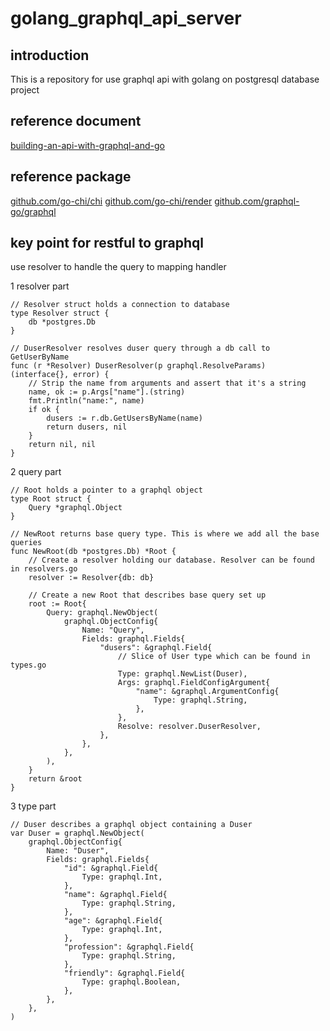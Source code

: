 # golang_graphql_api_server
## introduction

  This is a repository for use graphql api with golang on postgresql database project

## reference document
  [building-an-api-with-graphql-and-go](https://medium.com/@bradford_hamilton/building-an-api-with-graphql-and-go-9350df5c9356)
## reference package
  [github.com/go-chi/chi](github.com/go-chi/chi)
  [github.com/go-chi/render](github.com/go-chi/render)
  [github.com/graphql-go/graphql](github.com/graphql-go/graphql)
## key point for restful to graphql
  use resolver to handle the query to mapping handler

1 resolver part
```golang
// Resolver struct holds a connection to database
type Resolver struct {
	db *postgres.Db
}

// DuserResolver resolves duser query through a db call to GetUserByName
func (r *Resolver) DuserResolver(p graphql.ResolveParams) (interface{}, error) {
	// Strip the name from arguments and assert that it's a string
	name, ok := p.Args["name"].(string)
	fmt.Println("name:", name)
	if ok {
		dusers := r.db.GetUsersByName(name)
		return dusers, nil
	}
	return nil, nil
}
```
2 query part
```golang
// Root holds a pointer to a graphql object
type Root struct {
	Query *graphql.Object
}

// NewRoot returns base query type. This is where we add all the base queries
func NewRoot(db *postgres.Db) *Root {
	// Create a resolver holding our database. Resolver can be found in resolvers.go
	resolver := Resolver{db: db}

	// Create a new Root that describes base query set up
	root := Root{
		Query: graphql.NewObject(
			graphql.ObjectConfig{
				Name: "Query",
				Fields: graphql.Fields{
					"dusers": &graphql.Field{
						// Slice of User type which can be found in types.go
						Type: graphql.NewList(Duser),
						Args: graphql.FieldConfigArgument{
							"name": &graphql.ArgumentConfig{
								Type: graphql.String,
							},
						},
						Resolve: resolver.DuserResolver,
					},
				},
			},
		),
	}
	return &root
}
```
3 type part
```golang
// Duser describes a graphql object containing a Duser
var Duser = graphql.NewObject(
	graphql.ObjectConfig{
		Name: "Duser",
		Fields: graphql.Fields{
			"id": &graphql.Field{
				Type: graphql.Int,
			},
			"name": &graphql.Field{
				Type: graphql.String,
			},
			"age": &graphql.Field{
				Type: graphql.Int,
			},
			"profession": &graphql.Field{
				Type: graphql.String,
			},
			"friendly": &graphql.Field{
				Type: graphql.Boolean,
			},
		},
	},
)

```